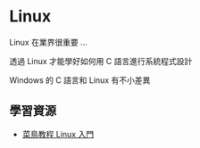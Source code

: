 # Linux

Linux 在業界很重要 ...

透過 Linux 才能學好如何用 C 語言進行系統程式設計

Windows 的 C 語言和 Linux 有不小差異

## 學習資源

* [菜鳥教程 Linux 入門](http://www.runoob.com/linux/linux-tutorial.html)

